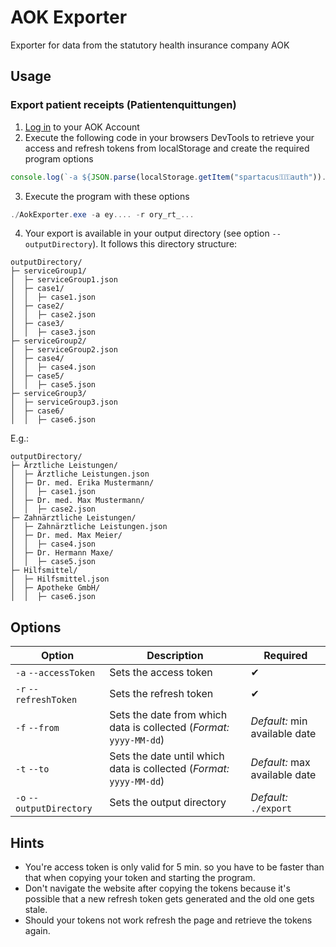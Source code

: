 # AOK Exporter

Exporter for data from the statutory health insurance company AOK

## Usage

### Export patient receipts (Patientenquittungen)

1. [Log in](https://meine.aok.de/) to your AOK Account
2. Execute the following code in your browsers DevTools to retrieve your access and refresh tokens from localStorage and create the required program options
```js
console.log(`-a ${JSON.parse(localStorage.getItem("spartacus⚿⚿auth")).token.access_token} -r ${JSON.parse(localStorage.getItem("spartacus⚿⚿auth")).token.refresh_token}`)
```
3. Execute the program with these options
```powershell
./AokExporter.exe -a ey.... -r ory_rt_...
```
4. Your export is available in your output directory (see option `--outputDirectory`). It follows this directory structure:
```text
outputDirectory/
├─ serviceGroup1/
│  ├─ serviceGroup1.json
│  ├─ case1/
│  │  ├─ case1.json
│  ├─ case2/
│  │  ├─ case2.json
│  ├─ case3/
│  │  ├─ case3.json
├─ serviceGroup2/
│  ├─ serviceGroup2.json
│  ├─ case4/
│  │  ├─ case4.json
│  ├─ case5/
│  │  ├─ case5.json
├─ serviceGroup3/
│  ├─ serviceGroup3.json
│  ├─ case6/
│  │  ├─ case6.json
```
E.g.:
```text
outputDirectory/
├─ Ärztliche Leistungen/
│  ├─ Ärztliche Leistungen.json
│  ├─ Dr. med. Erika Mustermann/
│  │  ├─ case1.json
│  ├─ Dr. med. Max Mustermann/
│  │  ├─ case2.json
├─ Zahnärztliche Leistungen/
│  ├─ Zahnärztliche Leistungen.json
│  ├─ Dr. med. Max Meier/
│  │  ├─ case4.json
│  ├─ Dr. Hermann Maxe/
│  │  ├─ case5.json
├─ Hilfsmittel/
│  ├─ Hilfsmittel.json
│  ├─ Apotheke GmbH/
│  │  ├─ case6.json
```

## Options

| Option                   | Description                                                          | Required                      |
|--------------------------|----------------------------------------------------------------------|-------------------------------|
| `-a` `--accessToken`     | Sets the access token                                                | ✔                             |
| `-r` `--refreshToken`    | Sets the refresh token                                               | ✔                             |
| `-f` `--from`            | Sets the date from which data is collected (_Format:_ `yyyy-MM-dd`)  | _Default:_ min available date |
| `-t` `--to`              | Sets the date until which data is collected (_Format:_ `yyyy-MM-dd`) | _Default:_ max available date |
| `-o` `--outputDirectory` | Sets the output directory                                            | _Default:_ `./export`         |


## Hints

- You're access token is only valid for 5 min. so you have to be faster than that when copying your token and starting the program.
- Don't navigate the website after copying the tokens because it's possible that a new refresh token gets generated and the old one gets stale.
- Should your tokens not work refresh the page and retrieve the tokens again.